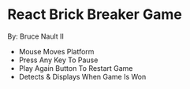 # React Brick Breaker Game

By: Bruce Nault II

- Mouse Moves Platform
- Press Any Key To Pause
- Play Again Button To Restart Game
- Detects & Displays When Game Is Won




